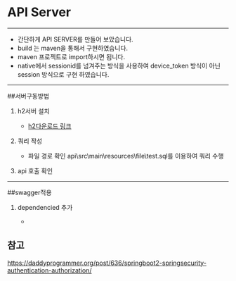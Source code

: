 # API Server

---

* 간단하게 API SERVER를 만들어 보았습니다.
* build 는 maven을 통해서 구현하였습니다.
* maven 프로젝트로 import하시면 됩니다.
* native에서 sessionid를 넘겨주는 방식을 사용하여 device_token 방식이 아닌 session 방식으로 구현 하였습니다.

---


##서버구동방법

1. h2서버 설치

    - [h2다운로드 링크](http://www.h2database.com/html/download.html)
2. 쿼리 작성

    - 파일 경로 확인 api\src\main\resources\file\test.sql를 이용하여 쿼리 수행
3. api 호출 확인

---


##swagger적용
1. dependencied 추가 

    -  
    
    
## 참고
https://daddyprogrammer.org/post/636/springboot2-springsecurity-authentication-authorization/

